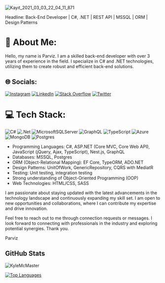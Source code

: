 ![Kayıt_2021_03_03_22_04_11_871](https://user-images.githubusercontent.com/44087592/109851337-00b3e080-7c6d-11eb-8c4e-db4f963d8eb6.gif)

Headline: Back-End Developer | C#, .NET | REST API | MSSQL | ORM | Design Patterns

# 💫 About Me:

Hello, my name is Parviz. I am a skilled back-end developer with over 3 years of experience in the field. I specialize in C# and .NET technologies, utilizing them to create robust and efficient back-end solutions.

## 🌐 Socials:
[![Instagram](https://img.shields.io/badge/Instagram-%23E4405F.svg?logo=Instagram&logoColor=white)](https://instagram.com/husseinbeygi) [![LinkedIn](https://img.shields.io/badge/LinkedIn-%230077B5.svg?logo=linkedin&logoColor=white)](https://linkedin.com/in/husseinbeygi) [![Stack Overflow](https://img.shields.io/badge/-Stackoverflow-FE7A16?logo=stack-overflow&logoColor=white)](https://stackoverflow.com/users/18231350/hussein-beygi) [![Twitter](https://img.shields.io/badge/Twitter-%231DA1F2.svg?logo=Twitter&logoColor=white)](https://twitter.com/husseinbeygi)

# 💻 Tech Stack:
![C#](https://img.shields.io/badge/c%23-%23239120.svg?style=for-the-badge&logo=c-sharp&logoColor=white)  ![.Net](https://img.shields.io/badge/.NET-5C2D91?style=for-the-badge&logo=.net&logoColor=white)  ![MicrosoftSQLServer](https://img.shields.io/badge/Microsoft%20SQL%20Sever-CC2927?style=for-the-badge&logo=microsoft%20sql%20server&logoColor=white) ![GraphQL](https://img.shields.io/badge/-GraphQL-E10098?style=for-the-badge&logo=graphql&logoColor=white) ![TypeScript](https://img.shields.io/badge/typescript-%23007ACC.svg?style=for-the-badge&logo=typescript&logoColor=white) ![Azure](https://img.shields.io/badge/azure-%230072C6.svg?style=for-the-badge&logo=azure-devops&logoColor=white) ![MongoDB](https://img.shields.io/badge/MongoDB-%234ea94b.svg?style=for-the-badge&logo=mongodb&logoColor=white)
![Postgres](https://img.shields.io/badge/postgres-%23316192.svg?style=for-the-badge&logo=postgresql&logoColor=white) 

- Programming Languages: C#, ASP.NET (Core MVC, Core Web API), JavaScript (jQuery, Ajax, TypeScript), Nest.js, GraphQL
- Databases: MSSQL, Postgres
- ORM (Object-Relational Mapping): EF Core, TypeORM, ADO.NET
- Design Patterns: UnitOfWork, GenericRepository, CQRS with MediatR
- Testing: Unit testing, integration testing
- Strong understanding of Object-Oriented Programming (OOP)
- Web Technologies: HTML/CSS, SASS

I am passionate about staying updated with the latest advancements in the technology landscape and continuously expanding my skill set. I am open to new opportunities and collaborations, where I can contribute my expertise and drive innovation.

Feel free to reach out to me through connection requests or messages. I look forward to connecting with professionals in the industry and exploring potential synergies. Thank you.

Parviz

## GitHub Stats

<p>
  <img align="center" src="https://github-readme-stats.vercel.app/api?username=parvizrovshanaliyev&show_icons=true&theme=dark" alt="KyleMcMaster" />

  <a href="https://github.com/parvizrovshanaliyev" align="left"><img src="https://github-readme-stats.vercel.app/api/top-langs/?username=parvizrovshanaliyev&langs_count=10&title_color=0891b2&text_color=ffffff&icon_color=0891b2&bg_color=1c1917&hide_border=true&locale=en&custom_title=Top%20%Languages" alt="Top Languages" /></a>
<p/>
<br />


